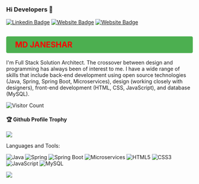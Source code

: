 
### Hi Developers 👋

[![Linkedin Badge](https://img.shields.io/badge/-Md_Janeshar-blue?style=flat-square&logo=Linkedin&logoColor=white&link=https://www.linkedin.com/in/md-janeshar/)](https://www.linkedin.com/in/md-janeshar/)
[![Website Badge](https://img.shields.io/badge/WebSite-Md_janeshar-green)](https://www.akash)
[![Website Badge](https://img.shields.io/badge/StackOverflow-Md_Janeshar-yellow)](https://stackoverflow.com/users/19542931/md-janeshar-akhtar)

<h2 style="background-color: #4CAF50; color: Red; padding: 10px 24px; border: none; border-radius: 4px;">MD JANESHAR</h2>

I'm Full Stack Solution Architect. The crossover between design and programming has always been of interest to me. I have a wide range of skills that include back-end development using open source technologies (Java, Spring, Spring Boot, Microservices), design (working closely with designers), front-end development (HTML, CSS, JavaScript), and database (MySQL).

![Visitor Count](https://profile-counter.glitch.me/Mdjaneshar/count.svg)

<div>
  <h4>🏆 Github Profile Trophy</h4>
  <a href="https://github.com/ryo-ma/github-profile-trophy">
    <img src="https://github-profile-trophy.vercel.app/?username=Mdjaneshar&column=7"/>
  </a>
</div>

Languages and Tools: 

<img alt="Java" src="https://img.shields.io/badge/java-%23ED8B00.svg?style=flat-square&logo=java&logoColor=white"/> <img alt="Spring" src="https://img.shields.io/badge/spring-%236DB33F.svg?style=flat-square&logo=spring&logoColor=white"/> <img alt="Spring Boot" src="https://img.shields.io/badge/springboot-%236DB33F.svg?style=flat-square&logo=springboot&logoColor=white"/> <img alt="Microservices" src="https://img.shields.io/badge/microservices-%2388B04B.svg?style=flat-square&logo=microservices&logoColor=white"/> <img alt="HTML5" src="https://img.shields.io/badge/html5-%23E34F26.svg?style=flat-square&logo=html5&logoColor=white"/> <img alt="CSS3" src="https://img.shields.io/badge/css3-%231572B6.svg?style=flat-square&logo=css3&logoColor=white"/> <img alt="JavaScript" src="https://img.shields.io/badge/javascript-%23F7DF1E.svg?style=flat-square&logo=javascript&logoColor=black"/> <img alt="MySQL" src="https://img.shields.io/badge/mysql-%2300f.svg?style=flat-square&logo=mysql&logoColor=white"/>

![](https://activity-graph.herokuapp.com/graph?username=Mdjaneshar&theme=react-dark&area=true)
```
